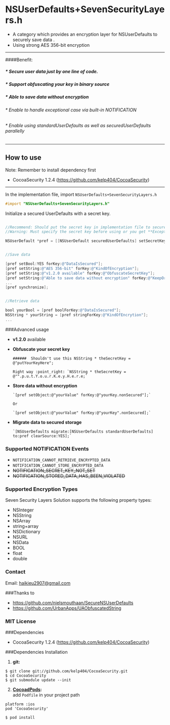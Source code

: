 NSUserDefaults+SevenSecurityLayers.h 
=====================

* A category which provides an encryption layer for NSUserDefaults to securely save data . 
* Using strong AES 356-bit encryption

-------------------------------------
####Benefit: 
##### * Secure user data just by one line of code.
##### * Support obfuscating your key in binary source
##### * Able to save data without encryption
###### * Enable to handle exceptional case via built-in NOTIFICATION
###### * Enable using standardUserDefaults as well as securedUserDefaults parallelly

-------------------------------------

## How to use

Note: Remember to install dependency first 
 * CocoaSecurity 1.2.4 (https://github.com/kelp404/CocoaSecurity)

-----------------------------------

In the implementation file, import `NSUserDefaults+SevenSecurityLayers.h`
```objective-c
#import "NSUserDefaults+SevenSecurityLayers.h"
```
Initialize a secured UserDefaults with a secret key.
```objective-c

//Recommend: Should put the secret key in implementation file to secure your key.
//Warning: Must specify the secret key before using or you get **Exception**

NSUserDefault *pref = [[NSUserDefault securedUserDefaults] setSecretKey:@"Your secret key"];

```
```objective-c

//Save data

[pref setBool:YES forKey:@"DataIsSecured"];
[pref setString:@"AES 356-bit" forKey:@"KindOfEncryption"];
[pref setString:@"v1.2.0 available" forKey:@"ObfuscateSecretKey"];
[pref setString:@"Able to save data without encryption" forKey:@"KeepOrigin"];
...
[pref synchronize];

```
```objective-c

//Retrieve data

bool yourBool = [pref boolForKey:@"DataIsSecured"];
NSString * yourString = [pref stringForKey:@"KindOfEncrytion"];
...

```
###Advanced usage

* **v1.2.0** available

 * **Obfuscate your secret key**

       ######  Shouldn't use this NSString * theSecretKey = @"putYourKeyHere"; 

       Right way :point_right: `NSString * theSecretKey = @"".p.u.t.Y.o.u.r.K.e.y.H.e.r.e;`

 * **Store data without encryption**

       `[pref setObject:@"yourValue" forKey:@"yourKey.nonSecured"];`
  
       Or
   
       `[pref setObject:@"yourValue" forKey:@"yourKey".nonSecured];`

 * **Migrate data to secured storage**

       `[NSUserDefaults migrate:[NSUserDefaults standardUserDefaults] to:pref clearSource:YES];`

### Supported NOTIFICATION Events

 * `NOTIFICATION_CANNOT_RETRIEVE_ENCRYPTED_DATA`
 * `NOTIFICATION_CANNOT_STORE_ENCRYPTED_DATA`
 * ~~NOTIFICATION_SECRET_KEY_NOT_SET~~
 * ~~NOTIFICATION_STORED_DATA_HAS_BEEN_VIOLATED~~

### Supported Encryption Types

Seven Security Layers Solution supports the following property types:

 * NSInteger
 * NSString
 * NSArray
 * string+array
 * NSDictionary
 * NSURL
 * NSData
 * BOOL
 * float
 * double


### Contact

Email: haikieu2907@gmail.com

###Thanks to 

 * https://github.com/nielsmouthaan/SecureNSUserDefaults
 * https://github.com/UrbanApps/UAObfuscatedString

### MIT License

###Dependencies

 * CocoaSecurity 1.2.4 (https://github.com/kelp404/CocoaSecurity)

###Dependencies Installation
1. **git:**
```
$ git clone git://github.com/kelp404/CocoaSecurity.git
$ cd CocoaSecurity
$ git submodule update --init
```

2. **<a href="http://cocoapods.org/?q=CocoaSecurity" target="_blank">CocoadPods</a>:**  
add `Podfile` in your project path
```
platform :ios
pod 'CocoaSecurity'
```
```
$ pod install
```
